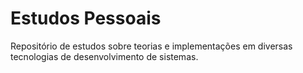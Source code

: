 # Estudos Pessoais #

Repositório de estudos sobre teorias e implementações em diversas tecnologias de desenvolvimento de sistemas.
